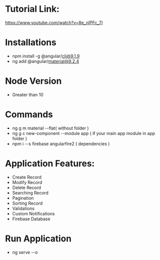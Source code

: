 # Tutorial Link:
https://www.youtube.com/watch?v=8e_nIPFc_7I

# Installations
- npm install -g @angular/cli@9.1.9
- ng add @angular/material@9.2.4

# Node Version
- Greater than 10

# Commands
- ng g m material --flat( without folder ) 
- ng g c new-component --module app ( if your main app module in app folder )
- npm i --s firebase angularfire2 ( dependencies )

# Application Features:
- Create Record
- Modify Record
- Delete Record
- Searching Record
- Pagination 
- Sorting Record
- Validations
- Custom Notifications
- Firebase Database

# Run Application
- ng serve --o
